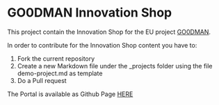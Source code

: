 # GO0DMAN Innovation Shop
This project contain the Innovation Shop for the EU project [GO0DMAN](http://go0dman-project.eu/).

In order to contribute for the Innovation Shop content you have to:
1) Fork the current repository
2) Create a new Markdown file under the _projects folder using the file demo-project.md as template
3) Do a Pull request

The Portal is available as Github Page    [HERE](https://adoxx-org.github.io/GO0DMAN-Innovation-Shop/)
